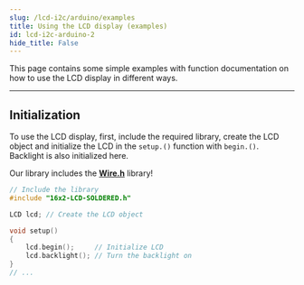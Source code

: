 ```yaml
---
slug: /lcd-i2c/arduino/examples 
title: Using the LCD display (examples)
id: lcd-i2c-arduino-2 
hide_title: False
---
```


This page contains some simple examples with function documentation on how to use the LCD display in different ways.

---

## Initialization

To use the LCD display, first, include the required library, create the LCD object and initialize the LCD in the `setup.()` function with `begin.()`. Backlight is also initialized here.

<InfoBox> Our library includes the [**Wire.h**](https://docs.arduino.cc/language-reference/en/functions/communication/wire/) library!</InfoBox>

```cpp
// Include the library
#include "16x2-LCD-SOLDERED.h"

LCD lcd; // Create the LCD object

void setup()
{
    lcd.begin();     // Initialize LCD
    lcd.backlight(); // Turn the backlight on
}
// ...
```

<FunctionDocumentation
  functionName="lcd.begin()"
  description="Calls the Wire.begin() function which initializes the Wire library and joins the I2C bus as a controller or a peripheral."
  returnDescription="None (it's a void function)"
  parameters={[]}
/>
